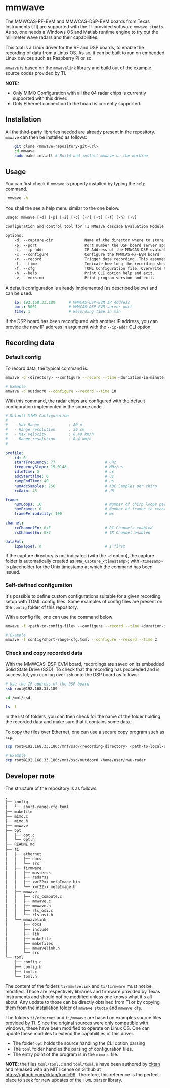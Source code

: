 # mmwave

The MMWCAS-RF-EVM and MMWCAS-DSP-EVM boards from Texas Instruments (TI) are supported
with the TI-provided software `mmwave studio`. As so, one needs a Windows OS and Matlab
runtime engine to try out the millimeter wave radars and their capabilities.

This tool is a Linux driver for the RF and DSP boards, to enable the recording of data
from a Linux OS. As so, it can be built to run on embedded Linux devices such as
Raspberry Pi or so.

`mmwave` is based on the `mmwavelink` library and build out of the example source
codes provided by TI.

**NOTE:**
- Only MIMO Configuration with all the 04 radar chips is currently supported with this driver.
- Only Ethernet connection to the board is currently supported.


## Installation

All the third-party libraries needed are already present in the repository.
`mmwave` can then be installed as follows:

```bash
    git clone <mmwave-repository-git-url>
    cd mmwave
    sudo make install # Build and install mmwave on the machine
```

## Usage

You can first check if `mmwave` is properly installed by typing the `help` command.

```bash
 mmwave -h
```

You shall the see a help menu similar to the one below.

```txt
usage: mmwave [-d] [-p] [-i] [-c] [-r] [-t] [-f] [-h] [-v]

Configuration and control tool for TI MMWave cascade Evaluation Module

options:
    -d, --capture-dir              Name of the director where to store recordings on the DSP board 
    -p, --port                     Port number the DSP board server app is listening on 
    -i, --ip-addr                  IP Address of the MMWCAS DSP evaluation module 
    -c, --configure                Configure the MMWCAS-RF-EVM board 
    -r, --record                   Trigger data recording. This assumes that configuration is completed. 
    -t, --time                     Indicate how long the recording should last in minutes. Default: 1 min 
    -f, --cfg                      TOML Configuration file. Overwrite the default config when provided 
    -h, --help                     Print CLI option help and exit. 
    -v, --version                  Print program version and exit.
```

A default configuration is already implemented (as described below) and can be used.

```yaml
    ip: 192.168.33.180      # MMWCAS-DSP-EVM IP Address
    port: 5001              # MMWCAS-DSP-EVM server port
    time: 1                 # Recording time in min
```

If the DSP board has been reconfigured with another IP address, you can provide the new
IP address in argument with the `--ip-addr` CLI option.

## Recording data

### Default config

To record data, the typical command is:

```bash
mmwave -d <directory> --configure --record --time <duriation-in-minute>

# Exmaple
mmwave -d outdoor0 --configure --record --time 10
```

With this command, the radar chips are configured with the default configuration
implemented in the source code.

```yaml
# Default MIMO Configuration
#
#   - Max Range             : 80 m
#   - Range resolution      : 30 cm
#   - Max velocity          : 6.49 km/h
#   - Range resolution      : 0.4 km/h
#

profile:
    id: 0
    startFrequency: 77                      # GHz
    frequencySlope: 15.0148                 # MHz/us
    idleTime: 5                             # us
    adcStartTime: 6                         # us
    rampEndTime: 40                         # us
    numAdcSamples: 256                      # ADC Samples per chirp
    rxGain: 48                              # dB

frame:
    numLoops: 16                            # Number of chirp loops per frame
    numFrames: 0                            # Number of frames to record. 0: Infinte framing
    framePeriodicity: 100                   # ms

channel:
    rxChannelEn: 0xF                        # RX Channels enabled
    rxChannelEn: 0x7                        # TX Channel enabled

dataFmt:
    iqSwapSel: 0                            # I first
```

If the capture directory is not indicated (with the `-d` option), the capture folder is
automatically created as `MMW_Capture_<timestamp>`; with `<timesamp>` is placeholder for
the Unix timestamp at which the command has been issued.

### Self-defined configuration

It's possible to define custom configurations suitable for a given recording setup
with TOML config files. Some examples of config files are present on the `config`
folder of this repository.

With a config file, one can use the command below:

```bash
mmwave -f <path-to-config-file> --configure --record --time <duration-in-min>

# Example
mmwave -f config/short-range-cfg.toml --configure --record --time 2
```

### Check and copy recorded data

With the MMWCAS-DSP-EVM board, recordings are saved on its embedded Solid State
Drive (SSD). To check that the recording has proceeded and is successful, you can
log over `ssh` onto the DSP board as follows:

```bash
# Use the IP address of the DSP board
ssh root@192.168.33.180

cd /mnt/ssd

ls -l
```

In the list of folders, you can then check for the name of the folder holding the
recorded data and make sure that it contains some data.

To copy the files over Ethernet, one can use a secure copy program such as `scp`.

```bash
scp root@192.168.33.180:/mnt/ssd/<recording-directory> <path-to-local-storage>

# Example
scp root@192.168.33.180:/mnt/ssd/outdoor0 /home/user/rwu-radar
```

## Developer note

The structure of the repository is as follows:

```txt
.
├── config
│   └── short-range-cfg.toml
├── makefile
├── mimo.c
├── mimo.h
├── mmwave
├── opt
│   ├── opt.c
│   └── opt.h
├── README.md
├── ti
│   ├── ethernet
│   │   ├── docs
│   │   └── src
│   ├── firmware
│   │   ├── masterss
│   │   ├── radarss
│   │   ├── xwr22xx_metaImage.bin
│   │   └── xwr22xx_metaImage.h
│   ├── mmwave
│   │   ├── crc_compute.c
│   │   ├── mmwave.c
│   │   ├── mmwave.h
│   │   ├── rls_osi.c
│   │   └── rls_osi.h
│   └── mmwavelink
│       ├── docs
│       ├── include
│       ├── lib
│       ├── makefile
│       ├── makefiles
│       ├── mmwavelink.h
│       └── src
└── toml
    ├── config.c
    ├── config.h
    ├── toml.c
    └── toml.h
```

The content of the folders `ti/mmwavelink` and `ti/firmware` must not be modified. Those
are respectively libraries and firmware provided by Texas Instruments and should not be
modified unless one knows what it's all about. Any update to those can be directly obtained
from TI or by copying them from the installation folder of `mmwave studio` and
`mmwave dfp`.

The folders `ti/ethernet` and `ti/mmwave` are based on examples source files provided by
TI. Since the original sources were only compatible with windows, these have been modified
to operate on Linux OS. One can update these modules to extend the capabilities of this driver.

- The folder `opt` holds the source handling the CLI option parsing
- The `toml` folder handles the parsing of configuration files.
- The entry point of the program is in the `mimo.c` file.

**NOTE**: the files `toml/toml.c` and `toml/toml.h` have been authored by 
[cktan](https://github.com/cktan) and released with an MIT license on Github at
https://github.com/cktan/tomlc99. Therefore, this reference is the perfect place to
seek for new updates of the `TOML` parser library.
